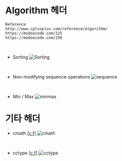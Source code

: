 # Algorithm 헤더
```
Reference
http://www.cplusplus.com/reference/algorithm/
https://modoocode.com/225
https://modoocode.com/256
```
<br>

* Sorting
![Sorting](https://user-images.githubusercontent.com/38516906/59425082-37e6bc00-8e10-11e9-959a-d25f008f3600.png)
<br>

* Non-modifying sequence operations
![sequence](https://user-images.githubusercontent.com/38516906/59425283-885e1980-8e10-11e9-8aef-e22153818701.png)
<br>

* Min / Max
![minmax](https://user-images.githubusercontent.com/38516906/59425325-a4fa5180-8e10-11e9-8084-080e0f305fa6.png)




# 기타 헤더
* cmath [[c.f]](http://www.cplusplus.com/reference/cmath/)
![cmath](https://user-images.githubusercontent.com/38516906/59425481-fe628080-8e10-11e9-85db-924916cc5595.png)
<br>

* cctype [[c.f]](http://www.cplusplus.com/reference/cctype/?kw=cctype)
![cctype](https://user-images.githubusercontent.com/38516906/59425596-3b2e7780-8e11-11e9-8574-c59a39af0047.png)
